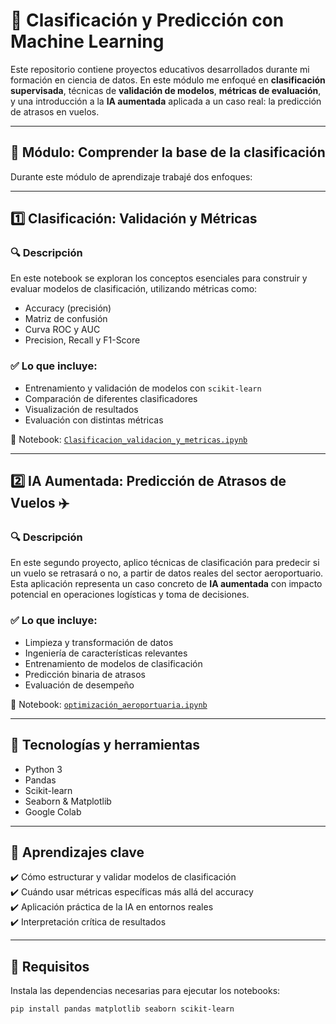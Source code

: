 # 🤖 Clasificación y Predicción con Machine Learning

Este repositorio contiene proyectos educativos desarrollados durante mi formación en ciencia de datos. En este módulo me enfoqué en **clasificación supervisada**, técnicas de **validación de modelos**, **métricas de evaluación**, y una introducción a la **IA aumentada** aplicada a un caso real: la predicción de atrasos en vuelos.

---

## 🧠 Módulo: Comprender la base de la clasificación

Durante este módulo de aprendizaje trabajé dos enfoques:

---

## 1️⃣ Clasificación: Validación y Métricas

### 🔍 Descripción
En este notebook se exploran los conceptos esenciales para construir y evaluar modelos de clasificación, utilizando métricas como:

- Accuracy (precisión)
- Matriz de confusión
- Curva ROC y AUC
- Precision, Recall y F1-Score

### ✅ Lo que incluye:
- Entrenamiento y validación de modelos con `scikit-learn`
- Comparación de diferentes clasificadores
- Visualización de resultados
- Evaluación con distintas métricas

📁 Notebook: [`Clasificacion_validacion_y_metricas.ipynb`](./Clasificacion_validacion_y_metricas.ipynb)

---

## 2️⃣ IA Aumentada: Predicción de Atrasos de Vuelos ✈️

### 🔍 Descripción
En este segundo proyecto, aplico técnicas de clasificación para predecir si un vuelo se retrasará o no, a partir de datos reales del sector aeroportuario. Esta aplicación representa un caso concreto de **IA aumentada** con impacto potencial en operaciones logísticas y toma de decisiones.

### ✅ Lo que incluye:
- Limpieza y transformación de datos
- Ingeniería de características relevantes
- Entrenamiento de modelos de clasificación
- Predicción binaria de atrasos
- Evaluación de desempeño

📁 Notebook: [`optimización_aeroportuaria.ipynb`](./optimización_aeroportuaria.ipynb)

---

## 🔧 Tecnologías y herramientas

- Python 3
- Pandas
- Scikit-learn
- Seaborn & Matplotlib
- Google Colab

---

## 🚀 Aprendizajes clave

✔️ Cómo estructurar y validar modelos de clasificación  
✔️ Cuándo usar métricas específicas más allá del accuracy  
✔️ Aplicación práctica de la IA en entornos reales  
✔️ Interpretación crítica de resultados

---

## 📌 Requisitos

Instala las dependencias necesarias para ejecutar los notebooks:

```bash
pip install pandas matplotlib seaborn scikit-learn
